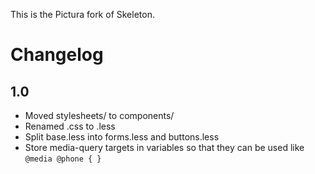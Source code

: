This is the Pictura fork of Skeleton.

Changelog
=========

1.0
---
* Moved stylesheets/ to components/
* Renamed .css to .less
* Split base.less into forms.less and buttons.less
* Store media-query targets in variables so that they can be used like
  `@media @phone { }`

